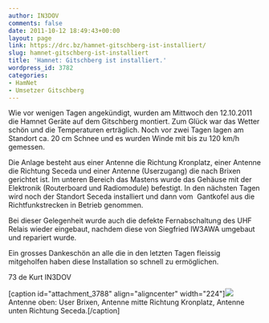 ```yaml
---
author: IN3DOV
comments: false
date: 2011-10-12 18:49:43+00:00
layout: page
link: https://drc.bz/hamnet-gitschberg-ist-installiert/
slug: hamnet-gitschberg-ist-installiert
title: 'Hamnet: Gitschberg ist installiert.'
wordpress_id: 3782
categories:
- HamNet
- Umsetzer Gitschberg
---
```


Wie vor wenigen Tagen angekündigt, wurden am Mittwoch den 12.10.2011 die Hamnet Geräte auf dem Gitschberg montiert. Zum Glück war das Wetter schön und die Temperaturen erträglich. Noch vor zwei Tagen lagen am Standort ca. 20 cm Schnee und es wurden Winde mit bis zu 120 km/h gemessen.

Die Anlage besteht aus einer Antenne die Richtung Kronplatz, einer Antenne die Richtung Seceda und einer Antenne (Userzugang) die nach Brixen gerichtet ist. Im unteren Bereich das Mastens wurde das Gehäuse mit der Elektronik (Routerboard und Radiomodule) befestigt. In den nächsten Tagen wird noch der Standort Seceda installiert und dann vom  Gantkofel aus die Richtfunkstrecken in Betrieb genommen.

Bei dieser Gelegenheit wurde auch die defekte Fernabschaltung des UHF Relais wieder eingebaut, nachdem diese von Siegfried IW3AWA umgebaut und repariert wurde.

Ein grosses Dankeschön an alle die in den letzten Tagen fleissig mitgeholfen haben diese Installation so schnell zu ermöglichen.

73 de Kurt IN3DOV

[caption id="attachment_3788" align="aligncenter" width="224"][![](https://drc.bz/wp-content/uploads/2011/10/478-224x300.jpg)](https://drc.bz/wp-content/uploads/2011/10/478.jpg) Antenne oben: User Brixen, Antenne mitte Richtung Kronplatz, Antenne unten Richtung Seceda.[/caption]
